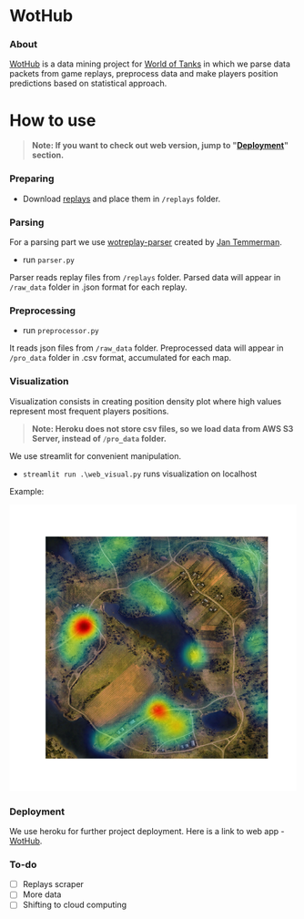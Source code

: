 # WotHub
### About
[WotHub](https://wothub.herokuapp.com) is a data mining project for [World of Tanks](https://en.wikipedia.org/wiki/World_of_Tanks) in which we parse data packets from game replays, preprocess data and make players position predictions based on statistical approach. 
# How to use
> **Note: If you want to check out web version, jump to "[Deployment](https://github.com/pashok3d/WotHub#deployment)" section.**
### Preparing
* Download [replays](http://wotreplays.ru/) and place them in `/replays` folder. 
### Parsing 
For a parsing part we use [wotreplay-parser](https://github.com/evido/wotreplay-parser) created by [Jan Temmerman](https://github.com/evido).
* run `parser.py`

Parser reads replay files from `/replays` folder. Parsed data will appear in `/raw_data` folder in .json format for each replay.
### Preprocessing
* run `preprocessor.py`

It reads json files from `/raw_data` folder. Preprocessed data will appear in `/pro_data` folder in .csv format, accumulated for each map.

### Visualization
Visualization consists in creating position density plot where high values represent most frequent players positions. 
> **Note: Heroku does not store csv files, so we load data from AWS S3 Server, instead of `/pro_data` folder.**

We use streamlit for convenient manipulation. 

* `streamlit run .\web_visual.py` runs visualization on localhost

Example:

![](output.png)

### Deployment
We use heroku for further project deployment. Here is a link to web app - [WotHub](https://wothub.herokuapp.com).

### To-do
- [ ] Replays scraper
- [ ] More data
- [ ] Shifting to cloud computing
